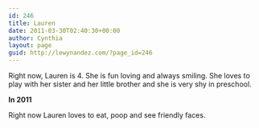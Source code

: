 ```yaml
---
id: 246
title: Lauren
date: 2011-03-30T02:40:30+00:00
author: Cynthia
layout: page
guid: http://lewynandez.com/?page_id=246
---
```

Right now, Lauren is 4. She is fun loving and always smiling. She loves to play with her sister and her little brother and she is very shy in preschool.

**In 2011**
  
Right now Lauren loves to eat, poop and see friendly faces.